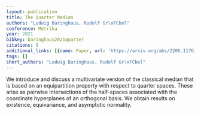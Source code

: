 ```yaml
---
layout: publication
title: The Quarter Median
authors: "Ludwig Baringhaus, Rudolf Gr\xFCbel"
conference: Metrika
year: 2021
bibkey: baringhaus2021quarter
citations: 0
additional_links: [{name: Paper, url: 'https://arxiv.org/abs/2206.11763'}]
tags: []
short_authors: "Ludwig Baringhaus, Rudolf Gr\xFCbel"
---
```

We introduce and discuss a multivariate version of the classical median that
is based on an equipartition property with respect to quarter spaces. These
arise as pairwise intersections of the half-spaces associated with the
coordinate hyperplanes of an orthogonal basis. We obtain results on existence,
equivariance, and asymptotic normality.